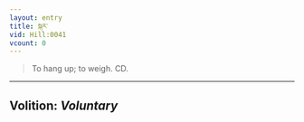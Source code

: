 ```yaml
---
layout: entry
title: སྐར་
vid: Hill:0041
vcount: 0
---
```

> To hang up; to weigh\. CD\.

---
Volition: _Voluntary_
---


